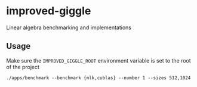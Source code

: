 # improved-giggle
Linear algebra benchmarking and implementations

## Usage

Make sure the `IMPROVED_GIGGLE_ROOT` environment variable is set to the root of the project

```
./apps/benchmark --benchmark {mlk,cublas} --number 1 --sizes 512,1024
```
